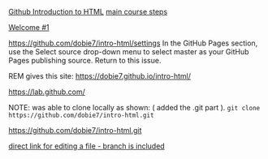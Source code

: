
[Github Introduction to HTML](https://lab.github.com/githubtraining/introduction-to-html)
[main course steps](https://lab.github.com/githubtraining/introduction-to-html?overlay=register-box-overlay)

[Welcome #1](https://github.com/dobie7/intro-html/issues/1)

https://github.com/dobie7/intro-html/settings
In the GitHub Pages section, use the Select source drop-down menu to select master as your GitHub Pages publishing source.
Return to this issue.

REM gives this site: 
https://dobie7.github.io/intro-html/

https://lab.github.com/

NOTE: was able to clone locally as shown:  ( added the .git part ).
`git clone https://github.com/dobie7/intro-html.git`


https://github.com/dobie7/intro-html.git

[direct link for editing a file - branch is included](https://github.com/dobie7/intro-html/edit/master/index.html)
